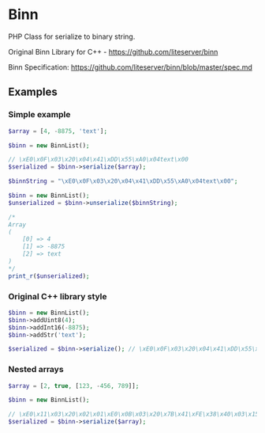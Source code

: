Binn
====

PHP Class for serialize to binary string.

Original Binn Library for C++ - https://github.com/liteserver/binn

Binn Specification: https://github.com/liteserver/binn/blob/master/spec.md

## Examples

### Simple example

```php
$array = [4, -8875, 'text'];

$binn = new BinnList();

// \xE0\x0F\x03\x20\x04\x41\xDD\x55\xA0\x04text\x00
$serialized = $binn->serialize($array);

```

```php
$binnString = "\xE0\x0F\x03\x20\x04\x41\xDD\x55\xA0\x04text\x00";

$binn = new BinnList();
$unserialized = $binn->unserialize($binnString);

/*
Array
(
    [0] => 4
    [1] => -8875
    [2] => text
)
*/
print_r($unserialized);

```

### Original C++ library style
```php
$binn = new BinnList();
$binn->addUint8(4);
$binn->addInt16(-8875);
$binn->addStr('text');

$serialized = $binn->serialize(); // \xE0\x0F\x03\x20\x04\x41\xDD\x55\xA0\x04text\x00

```

### Nested arrays

```php
$array = [2, true, [123, -456, 789]];

$binn = new BinnList();

// \xE0\x11\x03\x20\x02\x01\xE0\x0B\x03\x20\x7B\x41\xFE\x38\x40\x03\x15
$serialized = $binn->serialize($array);

```
